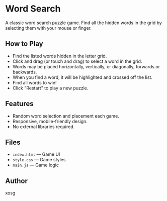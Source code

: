 # Word Search

A classic word search puzzle game. Find all the hidden words in the grid by selecting them with your mouse or finger.

## How to Play
- Find the listed words hidden in the letter grid.
- Click and drag (or touch and drag) to select a word in the grid.
- Words may be placed horizontally, vertically, or diagonally, forwards or backwards.
- When you find a word, it will be highlighted and crossed off the list.
- Find all words to win!
- Click "Restart" to play a new puzzle.

## Features
- Random word selection and placement each game.
- Responsive, mobile-friendly design.
- No external libraries required.

## Files
- `index.html` — Game UI
- `style.css` — Game styles
- `main.js` — Game logic

## Author
xosg

